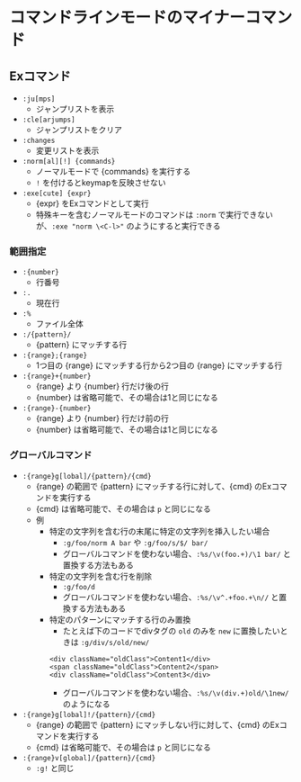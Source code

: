 # コマンドラインモードのマイナーコマンド

## Exコマンド

- `:ju[mps]`
    - ジャンプリストを表示
- `:cle[arjumps]`
    - ジャンプリストをクリア
- `:changes`
    - 変更リストを表示
- `:norm[al][!] {commands}`
    - ノーマルモードで {commands} を実行する
    - `!` を付けるとkeymapを反映させない
- `:exe[cute] {expr}`
    - {expr} をExコマンドとして実行
    - 特殊キーを含むノーマルモードのコマンドは `:norm` で実行できないが、`:exe "norm \<C-l>"` のようにすると実行できる


### 範囲指定

- `:{number}`
    - 行番号
- `:.`
    - 現在行
- `:%`
    - ファイル全体
- `:/{pattern}/`
    - {pattern} にマッチする行
- `:{range};{range}`
    - 1つ目の {range} にマッチする行から2つ目の {range} にマッチする行
- `:{range}+{number}`
    - {range} より {number} 行だけ後の行
    - {number} は省略可能で、その場合は1と同じになる
- `:{range}-{number}`
    - {range} より {number} 行だけ前の行
    - {number} は省略可能で、その場合は1と同じになる


### グローバルコマンド

- `:{range}g[lobal]/{pattern}/{cmd}`
    - {range} の範囲で {pattern} にマッチする行に対して、{cmd} のExコマンドを実行する
    - {cmd} は省略可能で、その場合は `p` と同じになる
    - 例
        - 特定の文字列を含む行の末尾に特定の文字列を挿入したい場合
            - `:g/foo/norm A bar` や `:g/foo/s/$/ bar/`
            - グローバルコマンドを使わない場合、`:%s/\v(foo.+)/\1 bar/` と置換する方法もある
        - 特定の文字列を含む行を削除
            - `:g/foo/d`
            - グローバルコマンドを使わない場合、`:%s/\v^.+foo.+\n//` と置換する方法もある
        - 特定のパターンにマッチする行のみ置換
            - たとえば下のコードでdivタグの `old` のみを `new` に置換したいときは `:g/div/s/old/new/`
            ```
            <div className="oldClass">Content1</div>
            <span className="oldClass">Content2</span>
            <div className="oldClass">Content3</div>
            ```
            - グローバルコマンドを使わない場合、`:%s/\v(div.+)old/\1new/` のようになる
- `:{range}g[lobal]!/{pattern}/{cmd}`
    - {range} の範囲で {pattern} にマッチしない行に対して、{cmd} のExコマンドを実行する
    - {cmd} は省略可能で、その場合は `p` と同じになる
- `:{range}v[global]/{pattern}/{cmd}`
    - `:g!` と同じ

